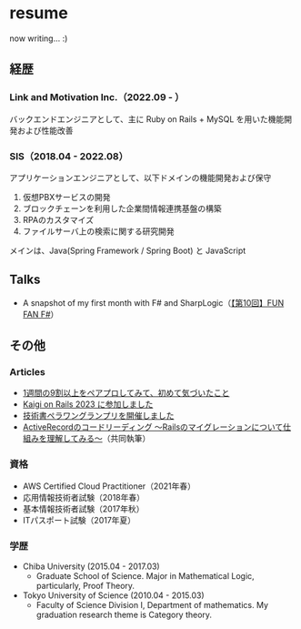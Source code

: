 # resume

now writing... :)

## 経歴

### Link and Motivation Inc.（2022.09 - ）

バックエンドエンジニアとして、主に Ruby on Rails + MySQL を用いた機能開発および性能改善

### SIS（2018.04 - 2022.08）

アプリケーションエンジニアとして、以下ドメインの機能開発および保守

1. 仮想PBXサービスの開発
2. ブロックチェーンを利用した企業間情報連携基盤の構築
3. RPAのカスタマイズ
4. ファイルサーバ上の検索に関する研究開発

メインは、Java(Spring Framework / Spring Boot) と JavaScript

## Talks

- A snapshot of my first month with F# and SharpLogic（[【第10回】FUN FAN F#](https://fun-fan-fsharp.connpass.com/event/282666/)）

## その他

### Articles

- [1週間の9割以上をペアプロしてみて、初めて気づいたこと](https://link-and-motivation.hatenablog.com/entry/2023/03/15/085237)
- [Kaigi on Rails 2023 に参加しました](https://link-and-motivation.hatenablog.com/entry/kaigionrails2023)
- [技術書ペラワングランプリを開催しました](https://link-and-motivation.hatenablog.com/entry/2024/04/25/170955)
- [ActiveRecordのコードリーディング 〜Railsのマイグレーションについて仕組みを理解してみる〜](https://link-and-motivation.hatenablog.com/entry/2024/05/27/204358)（共同執筆）

### 資格

- AWS Certified Cloud Practitioner（2021年春）
- 応用情報技術者試験（2018年春）
- 基本情報技術者試験（2017年秋）
- ITパスポート試験（2017年夏）

### 学歴

- Chiba University (2015.04 - 2017.03)
  - Graduate School of Science. Major in Mathematical Logic, particularly, Proof Theory.
- Tokyo University of Science (2010.04 - 2015.03)
  - Faculty of Science Division I, Department of mathematics. My graduation research theme is Category theory.
